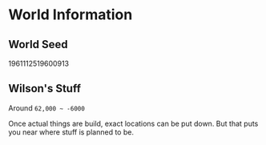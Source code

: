 # World Information

## World Seed

1961112519600913

## Wilson's Stuff

Around `62,000 ~ -6000`

Once actual things are build, exact locations can be put down. But that puts you near where stuff is planned to be.
